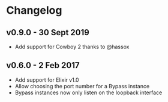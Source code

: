 Changelog
=========

## v0.9.0 - 30 Sept 2019

  * Add support for Cowboy 2 thanks to @hassox

## v0.6.0 - 2 Feb 2017

  * Add support for Elixir v1.0
  * Allow choosing the port number for a Bypass instance
  * Bypass instances now only listen on the loopback interface
